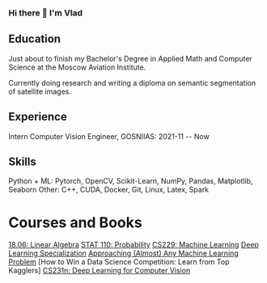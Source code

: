 ### Hi there 👋 I'm Vlad

## Education
Just about to finish my Bachelor's Degree in Applied Math and Computer Science at the Moscow Aviation Institute.

Currently doing research and writing a diploma on semantic segmentation of satellite images.

## Experience
Intern Computer Vision Engineer, GOSNIIAS: 2021-11 -- Now

## Skills
Python + ML: Pytorch, OpenCV, Scikit-Learn, NumPy, Pandas, Matplotlib, Seaborn
Other: C++, CUDA, Docker, Git, Linux, Latex, Spark

# Courses and Books
[18.06: Linear Algebra](https://ocw.mit.edu/courses/18-06-linear-algebra-spring-2010/)
[STAT 110: Probability](https://projects.iq.harvard.edu/stat110/home)
[CS229: Machine Learning](https://www.youtube.com/playlist?list=PLoROMvodv4rNH7qL6-efu_q2_bPuy0adh)
[Deep Learning Specialization](https://ru.coursera.org/specializations/deep-learning)
[Approaching (Almost) Any Machine Learning Problem](https://www.amazon.com/Approaching-Almost-Machine-Learning-Problem-ebook/dp/B089P13QHT)
[How to Win a Data Science Competition: Learn from Top Kagglers]
[CS231n: Deep Learning for Computer Vision](http://cs231n.stanford.edu/)
